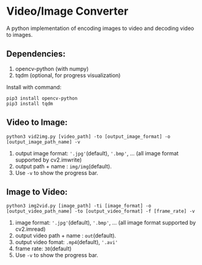 # Video/Image Converter
A python implementation of encoding images to video and decoding video to images.

## Dependencies:
1. opencv-python (with numpy) 
2. tqdm (optional, for progress visualization)

Install with command:
```
pip3 install opencv-python
pip3 install tqdm
```

## Video to Image:
```
python3 vid2img.py [video_path] -to [output_image_format] -o [output_image_path_name] -v
```
1. output image format: `'.jpg'`(default), `'.bmp'`, ... (all image format supported by cv2.imwrite)
2. output path + name : `img/img`(default).
3. Use `-v` to show the progress bar. 

## Image to Video:
```
python3 img2vid.py [image_path] -ti [image_format] -o [output_video_path_name] -to [output_video_format] -f [frame_rate] -v
```
1. image format: `'.jpg'`(default), `'.bmp'`, ... (all image format supported by cv2.imread)
2. output video path + name : `out`(default).
3. output video fomat: `.mp4`(default), `'.avi'` 
4. frame rate: `30`(default)
5. Use `-v` to show the progress bar. 